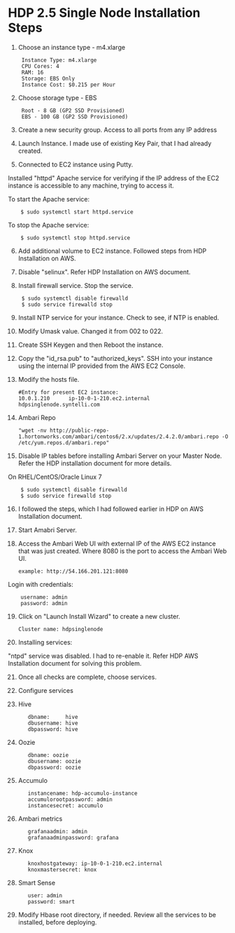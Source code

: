 # HDP 2.5 Single Node Installation Steps

1. Choose an instance type - m4.xlarge

        Instance Type: m4.xlarge            
        CPU Cores: 4
        RAM: 16
        Storage: EBS Only              
        Instance Cost: $0.215 per Hour

2. Choose storage type - EBS

        Root - 8 GB (GP2 SSD Provisioned)
        EBS - 100 GB (GP2 SSD Provisioned)

3. Create a new security group. Access to all ports from any IP address

4. Launch Instance. I made use of existing Key Pair, that I had already created.

5. Connected to EC2 instance using Putty.

  Installed "httpd" Apache service for verifying if the IP address of the EC2 instance is accessible to any machine, trying to access it.

  To start the Apache service:

        $ sudo systemctl start httpd.service

  To stop the Apache service:

        $ sudo systemctl stop httpd.service

6. Add additional volume to EC2 instance. Followed steps from HDP Installation on AWS.

7. Disable "selinux". Refer HDP Installation on AWS document.

8. Install firewall service. Stop the service.

        $ sudo systemctl disable firewalld
        $ sudo service firewalld stop

9. Install NTP service for your instance. Check to see, if NTP is enabled.

10. Modify Umask value. Changed it from 002 to 022.

11. Create SSH Keygen and then Reboot the instance.

12. Copy the "id_rsa.pub" to "authorized_keys". SSH into your instance using the internal IP provided from the AWS EC2 Console.

13. Modify the hosts file.

        #Entry for present EC2 instance:
        10.0.1.210      ip-10-0-1-210.ec2.internal      hdpsinglenode.syntelli.com

14. Ambari Repo

        "wget -nv http://public-repo-1.hortonworks.com/ambari/centos6/2.x/updates/2.4.2.0/ambari.repo -O /etc/yum.repos.d/ambari.repo"

15. Disable IP tables before installing Ambari Server on your Master Node. Refer the HDP installation document for more details.

  On RHEL/CentOS/Oracle Linux 7

        $ sudo systemctl disable firewalld
        $ sudo service firewalld stop

16. I followed the steps, which I had followed earlier in HDP on AWS Installation document.

17. Start Amabri Server.

18. Access the Ambari Web UI with external IP of the AWS EC2 instance that was just created. Where 8080 is the port to access the Ambari Web UI.

        example: http://54.166.201.121:8080

  Login with credentials:

        username: admin
        password: admin

19. Click on "Launch Install Wizard" to create a new cluster.

        Cluster name: hdpsinglenode

20. Installing services:

  "ntpd" service was disabled. I had to re-enable it. Refer HDP AWS Installation document for solving this problem.

21. Once all checks are complete, choose services.

22. Configure services

  1. Hive

            dbname:     hive
            dbusername: hive
            dbpassword: hive

  2. Oozie

            dbname: oozie
            dbusername: oozie
            dbpassword: oozie

  3. Accumulo

            instancename: hdp-accumulo-instance
            accumulorootpassword: admin
            instancesecret: accumulo

  4. Ambari metrics

            grafanaadmin: admin
            grafanaadminpassword: grafana

  5. Knox

            knoxhostgateway: ip-10-0-1-210.ec2.internal
            knoxmastersecret: knox

  6. Smart Sense

            user: admin
            password: smart

23. Modify Hbase root directory, if needed. Review all the services to be installed, before deploying.
